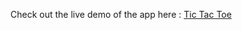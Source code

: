 Check out the live demo of the app here : <a href src="https://deepakbalaraman.github.io/Tic-Tac-Toe">Tic Tac Toe</a>
